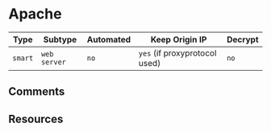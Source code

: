 # Apache

| Type    | Subtype      | Automated | Keep Origin IP                | Decrypt |
| ------- | ------------ | --------- | ----------------------------- | ------- |
| `smart` | `web server` | `no`      | `yes` (if proxyprotocol used) | `no`    |

## Comments

## Resources
